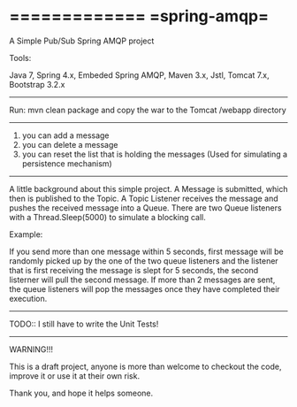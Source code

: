 =============
=spring-amqp=
=============

A Simple Pub/Sub Spring AMQP project

Tools:

Java 7,
Spring 4.x,
Embeded Spring AMQP,
Maven 3.x,
Jstl,
Tomcat 7.x,
Bootstrap 3.2.x

******************************

Run: mvn clean package and copy the war to the Tomcat /webapp directory

******************************

1) you can add a message
2) you can delete a message
3) you can reset the list that is holding the messages (Used for simulating a persistence mechanism)

******************************

A little background about this simple project. A Message is submitted, which then is published to the Topic. A Topic Listener receives the message and pushes the received message into a Queue. There are two Queue listeners with a Thread.Sleep(5000) to simulate a blocking call. 

Example:

If you send more than one message within 5 seconds, first message will be randomly picked up by the one of the two queue listeners and the listener that is first receiving the message is slept for 5 seconds, the second listerner will pull the second message. If more than 2 messages are sent, the queue listeners will pop the messages once they have completed their execution.

******************************
TODO:: I still have to write the Unit Tests!
******************************

WARNING!!!

This is a draft project, anyone is more than welcome to checkout the code, improve it or use it at their own risk.

Thank you, and hope it helps someone.

